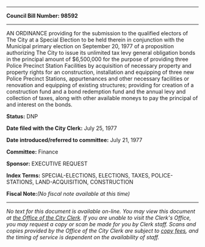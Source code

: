 

********

**Council Bill Number: 98592**
********

 AN ORDINANCE providing for the submission to the qualified electors of The City at a Special Election to be held therein in conjunction with the Municipal primary election on September 20, 1977 of a proposition authorizing The City to issue its unlimited tax levy general obligation bonds in the principal amount of $6,500,000 for the purpose of providing three Police Precinct Station Facilities by acquisition of necessary property and property rights for an construction, installation and equipping of three new Police Precinct Stations, appurtenances and other necessary facilities or renovation and equipping of existing structures; providing for creation of a construction fund and a bond redemption fund and the annual levy and collection of taxes, along with other available moneys to pay the principal of and interest on the bonds.

**Status:** DNP
   
**Date filed with the City Clerk:** July 25, 1977
   
   
**Date introduced/referred to committee:** July 21, 1977
   
**Committee:** Finance
   
**Sponsor:** EXECUTIVE REQUEST
   
   
**Index Terms:** SPECIAL-ELECTIONS, ELECTIONS, TAXES, POLICE-STATIONS, LAND-ACQUISITION, CONSTRUCTION

**Fiscal Note:**_(No fiscal note available at this time)_
********

_No text for this document is available on-line. You may view this document at [the Office of the City Clerk](http://www.seattle.gov/leg/clerk/contactUs.htm). If you are unable to visit the Clerk's Office, you may request a copy or scan be made for you by Clerk staff. Scans and copies provided by the Office of the City Clerk are subject to [copy fees](http://clerk.seattle.gov/~public/clerkfees.htm), and the timing of service is dependent on the availability of staff._


